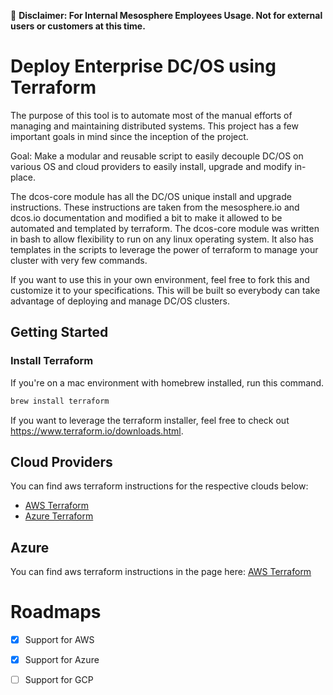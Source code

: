 &#x1F4D9; **Disclaimer: For Internal Mesosphere Employees Usage. Not for external users or customers at this time.**

# Deploy Enterprise DC/OS using Terraform

The purpose of this tool is to automate most of the manual efforts of managing and maintaining distributed systems. This project has a few important goals in mind since the inception of the project.

Goal: Make a modular and reusable script to easily decouple DC/OS on various OS and cloud providers to easily install, upgrade and modify in-place.

The dcos-core module has all the DC/OS unique install and upgrade instructions. These instructions are taken from the mesosphere.io and dcos.io documentation and modified a bit to make it allowed to be automated and templated by terraform. The dcos-core module was written in bash to allow flexibility to run on any linux operating system. It also has templates in the scripts to leverage the power of terraform to manage your cluster with very few commands. 

If you want to use this in your own environment, feel free to fork this and customize it to your specifications. This will be built so everybody can take advantage of deploying and manage DC/OS clusters.

## Getting Started

### Install Terraform

If you're on a mac environment with homebrew installed, run this command.

```bash
brew install terraform
```

If you want to leverage the terraform installer, feel free to check out https://www.terraform.io/downloads.html.

## Cloud Providers 

You can find aws terraform instructions for the respective clouds below:

 - [AWS Terraform](./aws/README.md)
 - [Azure Terraform](./azure/README.md)

## Azure

You can find aws terraform instructions in the  page here: [AWS Terraform](./aws/README.md)

  # Roadmaps

  - [X] Support for AWS
  - [X] Support for Azure
  - [ ] Support for GCP

